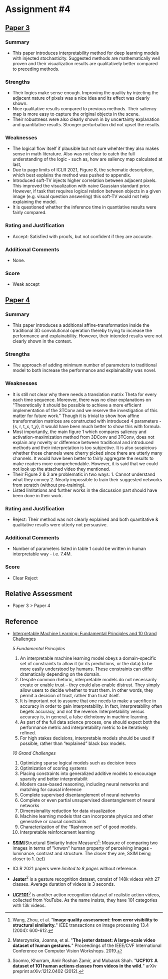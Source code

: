 # Assignment \#4

## [Paper 3](paper3.pdf)

### Summary
+ This paper introduces interpretability method for deep learning models with injected stochasticity. Suggested methods are mathematically well proven and their visualization results are qualitatively better compared to preceding methods.

### Strengths
+ Their logics make sense enough. Improving the quality by injecting the adjacent nature of pixels was a nice idea and its effect was clearly shown.
+ Nice qualitative results compared to previous methods. Their saliency map is more easy to capture the original objects in the scene.
+ Their robustness were also clearly shown in by uncertainty explanation and quantitative results. Stronger perturbation did not upset the results.

### Weaknesses
+ The logical flow itself if plausible but not sure whehter they also makes sense in math literature. Also was not clear to catch the full understanding of the logic - such as, how are saliency map calculated at last, 
+ Due to page limits of ICLR 2021, Figure 8, the schematic description, which best explains the method was pushed to appendix.
+ Introduced soft-TV injects higher correlation between adjacent pixels. This improved the visualization with naive Gaussian standard prior. However, if task that requires logical relation between objects in a given image (e.g. visual question answering) this soft-TV would not help explaining the model.
+ It is questioned whether the inference time in quantiative results were fairly compared.

### Rating and Justification
+ Accept: Satisfied with proofs, but not confident if they are accurate.

### Additional Comments
+ None.

### Score
+ Weak accept

## [Paper 4](paper4.pdf)

### Summary
+ This paper introduces a additional affine-transformation inside the traditional 3D convolutional operation thereby trying to increase the performance and explainability. However, their intended results were not clearly shown in the context.

### Strengths
+ The approach of adding minimum number of parameters to traditional model to both increase the performance and explainability was novel.

### Weaknesses
+ It is still not clear why there needs a translation matrix Theta for every each time sequence. Moreover, there was no clear explanations on "Theoretically it should be possible to achieve a more efficient implementation of the 3TConv and we reserve the investigation of this matter for future work." Though it is trivial to show how affine transformation matrices are constructed with introduced 4 parameters - {s, r, t_x, t_y}, it would have been much better to show this with formula.
+ Most importantly, the main figure 1 which compares saliency and activation-maximization method from 3DConv and 3TConv, does not explain any novelty or difference between traditional and introduced methods and their interpretation is too subjective. It is also suspicious whether those channels were cherry picked since there are utterly many channels. It would have been better to fairly aggregate the results to make readers more comprehendable. However, it is said that we could not look up the attached video they mentioned.
+ Their Figure 2 & 3 are problematic in two ways: 1. Cannot understand what they convey 2. Nearly impossible to train their suggested networks from scratch (without pre-training).
+ Listed limitations and further works in the discussion part should have been done in their work.

### Rating and Justification
+ Reject: Their method was not clearly explained and both quantitative & qualitative results were utterly not persuasive.

### Additional Comments
+ Number of parameters listed in table 1 could be written in human interpretable way - i.e. 7.4M.
### Score
+ Clear Reject
## Relative Assessment
+ Paper 3 > Paper 4

## Reference

+ [Interpretable Machine Learning: Fundamental Principles and 10 Grand Challenges](https://arxiv.org/pdf/2103.11251.pdf)
    
    *5 Fundamental Principles*
    1. An interpretable machine learning model obeys a domain-specific set of constraints to allow it (or its predictions, or the data) to be more easily understood by humans. These constraints can differ dramatically depending on the domain.
    2. Despite common rhetoric, interpretable models do not necessarily create or enable trust – they could also enable distrust. They simply allow users to decide whether to trust them. In other words, they permit a decision of trust, rather than trust itself.
    3. It is important not to assume that one needs to make a sacrifice in accuracy in order to gain interpretability. In fact, interpretability often begets accuracy, and not the reverse. Interpretability versus accuracy is, in general, a false dichotomy in machine learning.
    4. As part of the full data science process, one should expect both the performance metric and interpretability metric to be iteratively refined.
    5. For high stakes decisions, interpretable models should be used if possible, rather than “explained” black box models.

    *10 Grand Challenges*
    1. Optimizing sparse logical models such as decision trees
    2. Optimization of scoring systems
    3. Placing constraints into generalized additive models to encourage sparsity and better interpretabilit
    4. Modern case-based reasoning, including neural networks and matching for causal inference
    5. Complete supervised disentanglement of neural networks
    6. Complete or even partial unsupervised disentanglement of neural networks
    7. Dimensionality reduction for data visualization
    8. Machine learning models that can incorporate physics and other generative or causal constraints
    9. Characterization of the “Rashomon set” of good models.
    10. Interpretable reinforcement learning
+ [**SSIM**](https://ieeexplore.ieee.org/document/1284395)(Structural Simlarity Index Measure)[^1]: Measure of comparing two images in terms of "knwon" human property of perceiving images - luminance, contrast and structure. The closer they are, SSIM being closer to 1. ([ref](https://www.crcv.ucf.edu/data/UCF101.php))
+ ICLR 2021 papers were *limited to 8 pages* without reference.
+ [**Jester**](https://openaccess.thecvf.com/content_ICCVW_2019/papers/HANDS/Materzynska_The_Jester_Dataset_A_Large-Scale_Video_Dataset_of_Human_Gestures_ICCVW_2019_paper.pdf)[^2] is a gesture recognition dataset, consist of 148k videos with 27 classes. Average duration of videos is 3 seconds.
+ [**UCF101**](https://www.crcv.ucf.edu/data/UCF101.php)[^3] is another action recognition dataset of realistic action videos, collected from YouTube. As the name insists, they have 101 categories with 13k videos.

[^1]: Wang, Zhou, et al. "**Image quality assessment: from error visibility to structural similarity.**" IEEE transactions on image processing 13.4 (2004): 600-612.

[^2]: Materzynska, Joanna, et al. "**The jester dataset: A large-scale video dataset of human gestures.**" Proceedings of the IEEE/CVF International Conference on Computer Vision Workshops. 2019.

[^3]: Soomro, Khurram, Amir Roshan Zamir, and Mubarak Shah. "**UCF101: A dataset of 101 human actions classes from videos in the wild.**" arXiv preprint arXiv:1212.0402 (2012).